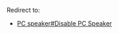 Redirect to:

*   [PC speaker#Disable PC Speaker](/index.php/PC_speaker#Disable_PC_Speaker "PC speaker")
